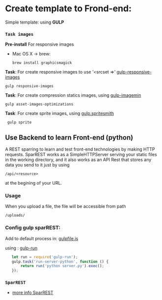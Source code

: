 # Create template to Frond-end:


Simple template:
using **GULP**
 ### `Task images`
 
 **Pre-install** For responsive images
 - Mac OS X -> brew: 
  
    ``brew install graphicsmagick``
 
 **Task**: For create responsive images  to use '<srcset =>'  [gulp-responsive-images](https://github.com/dcgauld/gulp-responsive-images)
                    
    gulp responsive-images
 
 **Task**: For create compression statics images, using  [gulp-imagemin](https://github.com/sindresorhus/gulp-imagemin)
 
    gulp asset-images-optimizations
   
  **Task**: For create sprite images, using  [gulp.spritesmith](https://github.com/twolfson/gulp.spritesmith)
  
     gulp sprite

## Use Backend to learn Front-end (python)
A REST sparring to learn and test front-end technologies by making HTTP requests.
SparREST works as a SimpleHTTPServer serving your static files in the working directory, and it also works as an API Rest that stores any data you send to it just by using 
    
    /api/<resource> 

at the begining of your URL.

### Usage
When you upload a file, the file will be accessible from path 
    
    /uploads/
    
 ### Config gulp sparREST:
 Add to default process in:  [gulpfile.js](gulpfile.js)
 
 using : [gulp-run](https://www.npmjs.com/package/gulp-run)
 ```javascript
    let run = require('gulp-run');
    gulp.task('run-server-python', function () {
        return run('python server.py').exec();
    });
 ```


 ### `SparREST` 
 - [more info SparREST](https://github.com/kasappeal/sparrest)

